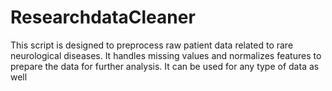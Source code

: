 # ResearchdataCleaner
This script is designed to preprocess raw patient data related to rare neurological diseases. It handles missing values and normalizes features to prepare the data for further analysis. It can be used for any type of data as well

